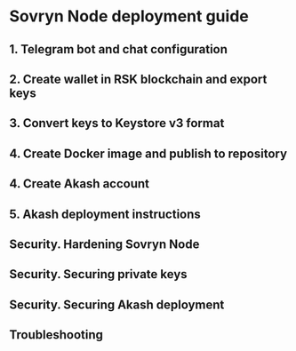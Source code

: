 # Sovryn Node deployment guide

## 1. Telegram bot and chat configuration

## 2. Create wallet in RSK blockchain and export keys

## 3. Convert keys to Keystore v3 format

## 4. Create Docker image and publish to repository

## 4. Create Akash account

## 5. Akash deployment instructions

## Security. Hardening Sovryn Node

## Security. Securing private keys

## Security. Securing Akash deployment

## Troubleshooting



